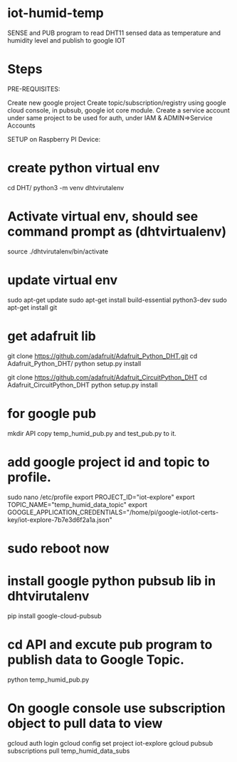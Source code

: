 # iot-humid-temp
SENSE and PUB program to read DHT11 sensed data as temperature and humidity level and publish to google IOT

# Steps
PRE-REQUISITES:

Create new google project
Create topic/subscription/registry using google cloud console, in pubsub, google iot core module.
Create a service account under same project to be used for auth, under IAM & ADMIN=>Service Accounts


SETUP on Raspberry PI Device:

# create python virtual env
cd DHT/
python3 -m venv dhtvirutalenv
# Activate virtual env, should see command prompt as (dhtvirtualenv)
source ./dhtvirutalenv/bin/activate

# update virtual env
sudo apt-get update
sudo apt-get install build-essential python3-dev 
sudo apt-get install git

# get adafruit lib
git clone https://github.com/adafruit/Adafruit_Python_DHT.git
cd Adafruit_Python_DHT/
python setup.py install

git clone https://github.com/adafruit/Adafruit_CircuitPython_DHT
cd Adafruit_CircuitPython_DHT
python setup.py install

# for google pub
mkdir API 
copy temp_humid_pub.py and test_pub.py to it.

# add google project id and topic to profile.
sudo nano /etc/profile
export PROJECT_ID="iot-explore"
export TOPIC_NAME="temp_humid_data_topic"
export GOOGLE_APPLICATION_CREDENTIALS="/home/pi/google-iot/iot-certs-key/iot-explore-7b7e3d6f2a1a.json"

# sudo reboot now
# install google python pubsub lib in dhtvirutalenv
pip install google-cloud-pubsub

# cd API and excute pub program to publish data to Google Topic.
python temp_humid_pub.py 

# On google console use subscription object to pull data to view
gcloud auth login
gcloud config set project iot-explore
gcloud pubsub subscriptions pull temp_humid_data_subs
